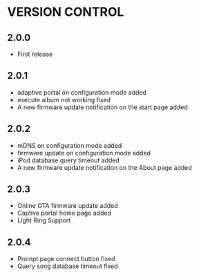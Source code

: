 # VERSION CONTROL

## 2.0.0  
- First release  

## 2.0.1  
- adaptive portal on configuration mode added  
- execute album not working fixed  
- A new firmware update notification on the start page added  

## 2.0.2  
- mDNS on configuration mode added  
- firmware update on configuration mode added  
- iPod database query timeout added  
- A new firmware update notification on the About page added

## 2.0.3
- Online OTA firmware update added
- Captive portal home page added
- Light Ring Support

## 2.0.4
- Prompt page connect button fixed
- Query song database timeout fixed
